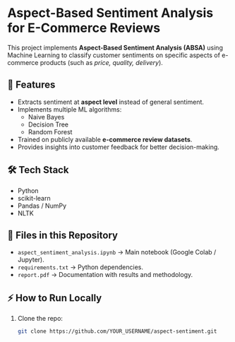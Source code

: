 # Aspect-Based Sentiment Analysis for E-Commerce Reviews  

This project implements **Aspect-Based Sentiment Analysis (ABSA)** using Machine Learning to classify customer sentiments on specific aspects of e-commerce products (such as *price, quality, delivery*).  

## 🚀 Features  
- Extracts sentiment at **aspect level** instead of general sentiment.  
- Implements multiple ML algorithms:  
  - Naive Bayes  
  - Decision Tree  
  - Random Forest  
- Trained on publicly available **e-commerce review datasets**.  
- Provides insights into customer feedback for better decision-making.  

## 🛠️ Tech Stack  
- Python  
- scikit-learn  
- Pandas / NumPy  
- NLTK  

## 📂 Files in this Repository  
- `aspect_sentiment_analysis.ipynb` → Main notebook (Google Colab / Jupyter).  
- `requirements.txt` → Python dependencies.  
- `report.pdf` → Documentation with results and methodology.  

## ⚡ How to Run Locally  
1. Clone the repo:  
   ```bash
   git clone https://github.com/YOUR_USERNAME/aspect-sentiment.git
